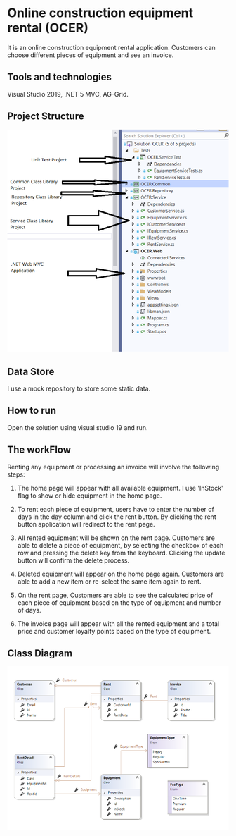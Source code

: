 # Online construction equipment rental (OCER)
It is an online construction equipment rental application. Customers can choose different pieces of equipment and see an invoice.

## Tools and technologies
Visual Studio 2019, .NET 5 MVC, AG-Grid.

## Project Structure
![Project Structure Image](images/project_structure.PNG)

## Data Store
I use a mock repository to store some static data.

## How to run
Open the solution using visual studio 19 and run.

## The workFlow
Renting any equipment or processing an invoice will involve the following steps:

1. The home page will appear with all available equipment. I use 'InStock' flag to show or hide equipment in the home page.

2. To rent each piece of equipment, users have to enter the number of days in the day column and click the rent button. By clicking the rent button application will redirect to the rent page.

3. All rented equipment will be shown on the rent page. Customers are able to delete a piece of equipment, by selecting the checkbox of each row and pressing the delete key from the keyboard. Clicking the update button will confirm the delete process. 

4. Deleted equipment will appear on the home page again. Customers are able to add a new item or re-select the same item again to rent.

5. On the rent page, Customers are able to see the calculated price of each piece of equipment based on the type of equipment and number of days.

6. The invoice page will appear with all the rented equipment and a total price and customer loyalty points based on the type of equipment.

## Class Diagram

![Class Diagram Image](images/class_diagram.PNG)